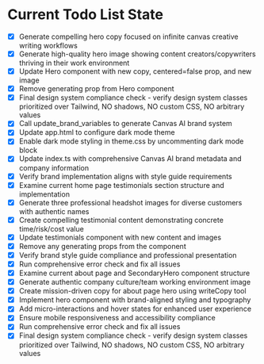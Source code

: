 <!-- DO NOT EDIT - Managed by todo_list tool -->
<!-- Updated: 2025-09-25T14:59:09.404Z -->

# Current Todo List State

- [x] Generate compelling hero copy focused on infinite canvas creative writing workflows
- [x] Generate high-quality hero image showing content creators/copywriters thriving in their work environment
- [x] Update Hero component with new copy, centered=false prop, and new image
- [x] Remove generating prop from Hero component
- [x] Final design system compliance check - verify design system classes prioritized over Tailwind, NO shadows, NO custom CSS, NO arbitrary values
- [x] Call update_brand_variables to generate Canvas AI brand system
- [x] Update app.html to configure dark mode theme
- [x] Enable dark mode styling in theme.css by uncommenting dark mode block
- [x] Update index.ts with comprehensive Canvas AI brand metadata and company information
- [x] Verify brand implementation aligns with style guide requirements
- [x] Examine current home page testimonials section structure and implementation
- [x] Generate three professional headshot images for diverse customers with authentic names
- [x] Create compelling testimonial content demonstrating concrete time/risk/cost value
- [x] Update testimonials component with new content and images
- [x] Remove any generating props from the component
- [x] Verify brand style guide compliance and professional presentation
- [x] Run comprehensive error check and fix all issues
- [x] Examine current about page and SecondaryHero component structure
- [x] Generate authentic company culture/team working environment image
- [x] Create mission-driven copy for about page hero using writeCopy tool
- [x] Implement hero component with brand-aligned styling and typography
- [x] Add micro-interactions and hover states for enhanced user experience
- [x] Ensure mobile responsiveness and accessibility compliance
- [x] Run comprehensive error check and fix all issues
- [x] Final design system compliance check - verify design system classes prioritized over Tailwind, NO shadows, NO custom CSS, NO arbitrary values
